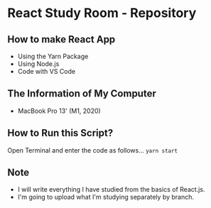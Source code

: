 # React Study Room - Repository

## How to make React App
- Using the Yarn Package
- Using Node.js
- Code with VS Code

## The Information of My Computer
- MacBook Pro 13' (M1, 2020)

## How to Run this Script?
Open Terminal and enter the code as follows...
``
yarn start
``
## Note
- I will write everything I have studied from the basics of React.js.
- I'm going to upload what I'm studying separately by branch.

